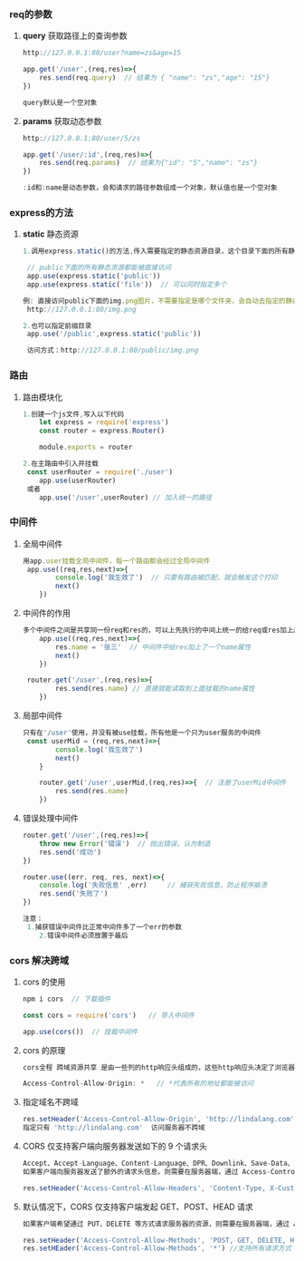 ### req的参数
1. **query** 获取路径上的查询参数

   ```js
   http://127.0.0.1:80/user?name=zs&age=15
   
   app.get('/user',(req,res)=>{
       res.send(req.query)  // 结果为 { "name": "zs","age": "15"}
   })
   
   query默认是一个空对象
   ```

2. **params** 获取动态参数

   ```js
   http://127.0.0.1:80/user/5/zs
   
   app.get('/user/:id',(req,res)=>{
       res.send(req.params)  // 结果为{"id": "5","name": "zs"}
   })
   
   :id和:name是动态参数，会和请求的路径参数组成一个对象，默认值也是一个空对象
   ```

### express的方法

1. **static** 静态资源

   ```js
   1.调用express.static()的方法,传入需要指定的静态资源目录，这个目录下面的所有静态资源都能够被直接访问到
   
   	// public下面的所有静态资源都能被直接访问
   	app.use(express.static('public')) 
   	app.use(express.static('file'))  // 可以同时指定多个
   
   例: 直接访问public下面的img.png图片，不需要指定是哪个文件夹，会自动去指定的静态文件夹下面找，谁先指定就先去那个文件夹下面找，找不到才会去后指定的那个文件下找
   	http://127.0.0.1:80/img.png  
   
   2.也可以指定前缀目录
   	app.use('/public',express.static('public'))
   
   	访问方式：http://127.0.0.1:80/public/img.png
   ```


### 路由

1. 路由模块化

   ```js
   1.创建一个js文件,写入以下代码
       let express = require('express')
       const router = express.Router()
   
       module.exports = router
   
   2.在主路由中引入并挂载
   	const userRouter = require('./user')
       app.use(userRouter)
   	或者
       app.use('/user',userRouter) // 加入统一的路径
   ```

### 中间件

1. 全局中间件

   ```js
   用app.user挂载全局中间件，每一个路由都会经过全局中间件
   	app.use((req,res,next)=>{
           console.log('我生效了')  // 只要有路由被匹配，就会触发这个打印
           next()
       })
   ```

2. 中间件的作用

   ```js
   多个中间件之间是共享同一份req和res的，可以上先执行的中间上统一的给req或res加上属性或者方法，后面的中间件或者路由就能拿到对应的值
       app.use((req,res,next)=>{
           res.name = '张三'  // 中间件中给res加上了一个name属性
           next()
       })
   
   	router.get('/user',(req,res)=>{
           res.send(res.name) // 直接就能读取到上面挂载的name属性
       })
   ```

3. 局部中间件

   ```js
   只有在'/user'使用，并没有被use挂载，所有他是一个只为user服务的中间件
   	const userMid = (req,res,next)=>{
           console.log('我生效了')
           next()
       }
   
       router.get('/user',userMid,(req,res)=>{  // 注册了userMid中间件
           res.send(res.name)
       })
   
   ```

4. 错误处理中间件

   ```js
   router.get('/user',(req,res)=>{
       throw new Error('错误')  // 抛出错误，认为制造
       res.send('成功')
   })
   
   router.use((err, req, res, next)=>{
       console.log('失败信息' ,err) 	// 捕获失败信息，防止程序崩溃
       res.send('失败了')
   })
   
   注意：
   	1.捕获错误中间件比正常中间件多了一个err的参数
       2.错误中间件必须放置于最后
   ```


### cors 解决跨域

1. cors 的使用

   ```js
   npm i cors  // 下载插件
   
   const cors = require('cors')   // 导入中间件
   
   app.use(cors())  // 挂载中间件
   ```

2. cors 的原理

   ```js
   cors全程 跨域资源共享 是由一些列的http响应头组成的，这些http响应头决定了浏览器是否阻止前端技术js代码跨域获取资源
   
   Access-Control-Allow-Origin: *   // *代表所有的地址都能被访问
   ```

3. 指定域名不跨域

   ```js
   res.setHeader('Access-Control-Allow-Origin', 'http://lindalang.com')
   指定只有 'http://lindalang.com'  访问服务器不跨域
   ```

4. CORS 仅支持客户端向服务器发送如下的 9 个请求头

   ```js
   Accept、Accept-Language、Content-Language、DPR、Downlink、Save-Data、Viewport-Width、Width 、Content-Type （值仅限于 text/plain、multipart/form-data、application/x-www-form-urlencoded 三者之一）
   如果客户端向服务器发送了额外的请求头信息，则需要在服务器端，通过 Access-Control-Allow-Headers 对额外的请求头进行声明，否则这次请求会失败！
   
   res.setHeader('Access-Control-Allow-Headers', 'Content-Type, X-Custom-Header')
   ```

5. 默认情况下，CORS 仅支持客户端发起 GET、POST、HEAD 请求

   ```js
   如果客户端希望通过 PUT、DELETE 等方式请求服务器的资源，则需要在服务器端，通过 Access-Control-Alow-Methods 来指明实际请求所允许使用的 HTTP 方法
   
   res.setHeader('Access-Control-Allow-Methods', 'POST, GET, DELETE, HEAD')
   res.setHEader('Access-Control-Allow-Methods', '*') //支持所有请求方式
   ```

   









